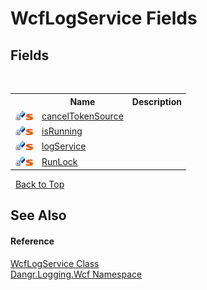 # WcfLogService Fields
 


## Fields
&nbsp;<table><tr><th></th><th>Name</th><th>Description</th></tr><tr><td>![Private field](media/privfield.gif "Private field")![Static member](media/static.gif "Static member")</td><td><a href="F_Dangr_Logging_Wcf_WcfLogService_cancelTokenSource">cancelTokenSource</a></td><td /></tr><tr><td>![Private field](media/privfield.gif "Private field")![Static member](media/static.gif "Static member")</td><td><a href="F_Dangr_Logging_Wcf_WcfLogService_isRunning">isRunning</a></td><td /></tr><tr><td>![Private field](media/privfield.gif "Private field")![Static member](media/static.gif "Static member")</td><td><a href="F_Dangr_Logging_Wcf_WcfLogService_logService">logService</a></td><td /></tr><tr><td>![Private field](media/privfield.gif "Private field")![Static member](media/static.gif "Static member")</td><td><a href="F_Dangr_Logging_Wcf_WcfLogService_RunLock">RunLock</a></td><td /></tr></table>&nbsp;
<a href="#wcflogservice-fields">Back to Top</a>

## See Also


#### Reference
<a href="T_Dangr_Logging_Wcf_WcfLogService">WcfLogService Class</a><br /><a href="N_Dangr_Logging_Wcf">Dangr.Logging.Wcf Namespace</a><br />